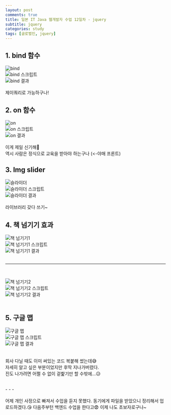 ```yaml
---
layout: post
comments: true
title: 일본 IT Java 웹개발자 수업 12일차 - jquery
subtitle: jquery
categories: study
tags: [글로벌인, jquery]
---
```


## 1\. bind 함수

![bind](https://jsh0924.github.io/assets/images/posts/240322_1.png)<br>
![bind 스크립트](https://jsh0924.github.io/assets/images/posts/240322_2.png)<br>
![bind 결과](https://jsh0924.github.io/assets/images/posts/240322_3.gif)<br>
<br>
제이쿼리로 가능하구나!  
  
## 2\. on 함수

![on](https://jsh0924.github.io/assets/images/posts/240322_4.png)<br>
![on 스크립트](https://jsh0924.github.io/assets/images/posts/240322_5.png)<br>
![on 결과](https://jsh0924.github.io/assets/images/posts/240322_6.gif)<br>
<br>
이게 제일 신기해🤩  
역시 사람은 정식으로 교육을 받아야 하는구나 (<-야매 프론트)  
  
## 3\. Img slider

![슬라이더](https://jsh0924.github.io/assets/images/posts/240322_7.png)<br>
![슬라이더 스크립트](https://jsh0924.github.io/assets/images/posts/240322_8.png)<br>
![슬라이더 결과](https://jsh0924.github.io/assets/images/posts/240322_9.gif)<br>
<br>
라이브러리 갖다 쓰기~  
  
## 4\. 책 넘기기 효과

![책 넘기기1](https://jsh0924.github.io/assets/images/posts/240322_10.png)<br>
![책 넘기기1 스크립트](https://jsh0924.github.io/assets/images/posts/240322_11.png)<br>
![책 넘기기1 결과](https://jsh0924.github.io/assets/images/posts/240322_12.gif)<br>
<br>
- - -
<br>

![책 넘기기2](https://jsh0924.github.io/assets/images/posts/240322_13.png)<br>
![책 넘기기2 스크립트](https://jsh0924.github.io/assets/images/posts/240322_14.png)<br>
![책 넘기기2 결과](https://jsh0924.github.io/assets/images/posts/240322_15.gif)<br>
<br>
  
## 5\. 구글 맵
![구글 맵](https://jsh0924.github.io/assets/images/posts/240322_16.png)<br>
![구글 맵 스크립트](https://jsh0924.github.io/assets/images/posts/240322_17.png)<br>
![구글 맵 결과](https://jsh0924.github.io/assets/images/posts/240322_18.png)<br>  
<br>
회사 다닐 때도 이미 써있는 코드 복붙해 썼는데😅  
자세히 알고 싶은 부분이었지만 후딱 지나가버렸다.  
진도 나가려면 어쩔 수 없이 겉핥기만 할 수밖에...😥  
  
<br>
- - -
<br>
<br>
어제 개인 사정으로 빠져서 수업을 듣지 못했다.  
동기에게 파일을 받았으니 정리해서 업로드하겠다.😘  
다음주부턴 백엔드 수업을 한다고😨  
이제 나도 초보자로구나~  
